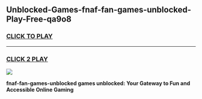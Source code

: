 
## Unblocked-Games-fnaf-fan-games-unblocked-Play-Free-qa9o8
<h3>
<a href="https://premium76.site?title=fnaf-fan-games-unblocked&ref=21A">CLICK TO PLAY</a></h3>
<hr>

<h3>
<a href="https://premium76.site?title=fnaf-fan-games-unblocked&ref=21A">CLICK 2 PLAY</a>
  
</h3>

<a href="https://premium76.site?title=fnaf-fan-games-unblocked&ref=21A"><img src="https://clearcache.store/games.png"></a>


**fnaf-fan-games-unblocked games unblocked: Your Gateway to Fun and Accessible Online Gaming**
